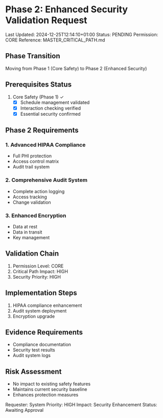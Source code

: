 # Phase 2: Enhanced Security Validation Request
Last Updated: 2024-12-25T12:14:10+01:00
Status: PENDING
Permission: CORE
Reference: MASTER_CRITICAL_PATH.md

## Phase Transition
Moving from Phase 1 (Core Safety) to Phase 2 (Enhanced Security)

## Prerequisites Status
1. Core Safety (Phase 1) ✓
   - [x] Schedule management validated
   - [x] Interaction checking verified
   - [x] Essential security confirmed

## Phase 2 Requirements

### 1. Advanced HIPAA Compliance
- Full PHI protection
- Access control matrix
- Audit trail system

### 2. Comprehensive Audit System
- Complete action logging
- Access tracking
- Change validation

### 3. Enhanced Encryption
- Data at rest
- Data in transit
- Key management

## Validation Chain
1. Permission Level: CORE
2. Critical Path Impact: HIGH
3. Security Priority: HIGH

## Implementation Steps
1. HIPAA compliance enhancement
2. Audit system deployment
3. Encryption upgrade

## Evidence Requirements
- Compliance documentation
- Security test results
- Audit system logs

## Risk Assessment
- No impact to existing safety features
- Maintains current security baseline
- Enhances protection measures

Requester: System
Priority: HIGH
Impact: Security Enhancement
Status: Awaiting Approval
